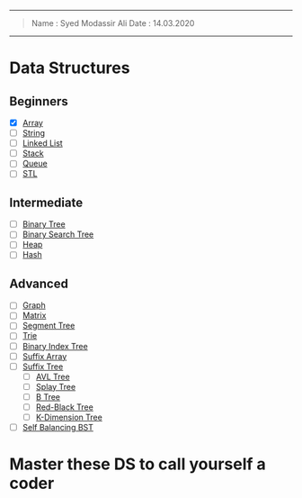 
------
> Name : Syed Modassir Ali
> Date : 14.03.2020
------

# Data Structures

## Beginners

  - [x] [Array](https://www.geeksforgeeks.org/array-data-structure/)
  - [ ] [String](https://www.geeksforgeeks.org/string-data-structure/)
  - [ ] [Linked List](https://www.geeksforgeeks.org/data-structures/linked-list/)
  - [ ] [Stack](https://www.geeksforgeeks.org/stack-data-structure/)
  - [ ] [Queue](https://www.geeksforgeeks.org/queue-data-structure/)
  - [ ] [STL](https://www.geeksforgeeks.org/the-c-standard-template-library-stl/) 

## Intermediate
  
  - [ ] [Binary Tree](https://www.geeksforgeeks.org/binary-tree-data-structure/)
  - [ ] [Binary Search Tree](https://www.geeksforgeeks.org/binary-search-tree-data-structure/)
  - [ ] [Heap](https://www.geeksforgeeks.org/heap-data-structure/)
  - [ ] [Hash](https://www.geeksforgeeks.org/hashing-data-structure/)
  
## Advanced 

  - [ ] [Graph](https://www.geeksforgeeks.org/graph-data-structure-and-algorithms/)
  - [ ] [Matrix](https://www.geeksforgeeks.org/matrix/)
  - [ ] [Segment Tree](https://www.geeksforgeeks.org/tag/segment-tree/)
  - [ ] [Trie](https://www.geeksforgeeks.org/tag/trie/)
  - [ ] [Binary Index Tree](https://www.geeksforgeeks.org/tag/binary-indexed-tree/)
  - [ ] [Suffix Array](https://www.geeksforgeeks.org/suffix-array-set-1-introduction/)
  - [ ] [Suffix Tree](https://www.geeksforgeeks.org/tag/suffix-tree/)
    - [ ] [AVL Tree](https://www.geeksforgeeks.org/avl-tree-set-1-insertion/)
    - [ ] [Splay Tree](https://www.geeksforgeeks.org/splay-tree-set-1-insert/)
    - [ ] [B Tree](https://www.geeksforgeeks.org/introduction-of-b-tree-2/)
    - [ ] [Red-Black Tree](https://www.geeksforgeeks.org/red-black-tree-set-1-introduction-2/)
    - [ ] [K-Dimension Tree](https://www.geeksforgeeks.org/k-dimensional-tree/)
  - [ ] [Self Balancing BST](https://www.geeksforgeeks.org/tag/self-balancing-bst/)
    
# **Master these DS to call yourself a coder**
